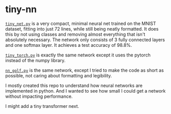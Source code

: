 # tiny-nn
[`tiny_net.py`](tiny_net.py) is a very compact, minimal neural net trained on the MNIST dataset, fitting into just 72 lines, while still being neatly formatted. It does this by not using classes and removing almost everything that isn't absolutely necessary. The network only consists of 3 fully connected layers and one softmax layer. It achieves a test accuracy of 98.8%.

[`tiny_torch.py`](tiny_torch.py) is exactly the same network except it uses the pytorch instead of the numpy library.

[`nn_golf.py`](nn_golf.py) is the same network, except I tried to make the code as short as possible, not caring about formatting and legibility.

I mostly created this repo to understand how neural networks are implemented in python. And I wanted to see how small I could get a network without impacting performance.

I might add a tiny transformer next.
